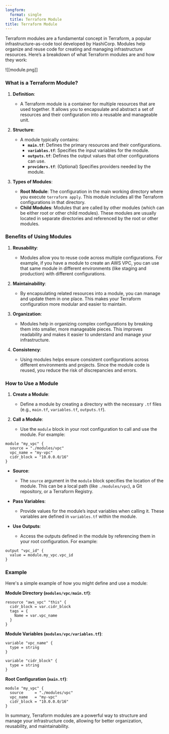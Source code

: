 ```yaml
---
longform:
  format: single
  title: Terraform Module
title: Terraform Module
---
```

Terraform modules are a fundamental concept in Terraform, a popular infrastructure-as-code tool developed by HashiCorp. Modules help organize and reuse code for creating and managing infrastructure resources. Here’s a breakdown of what Terraform modules are and how they work:

![[module.png]]

### What is a Terraform Module?

1. **Definition**:
    
    - A Terraform module is a container for multiple resources that are used together. It allows you to encapsulate and abstract a set of resources and their configuration into a reusable and manageable unit.
2. **Structure**:
    
    - A module typically contains:
        - **`main.tf`**: Defines the primary resources and their configurations.
        - **`variables.tf`**: Specifies the input variables for the module.
        - **`outputs.tf`**: Defines the output values that other configurations can use.
        - **`providers.tf`**: (Optional) Specifies providers needed by the module.
3. **Types of Modules**:
    
    - **Root Module**: The configuration in the main working directory where you execute `terraform apply`. This module includes all the Terraform configurations in that directory.
    - **Child Modules**: Modules that are called by other modules (which can be either root or other child modules). These modules are usually located in separate directories and referenced by the root or other modules.

### Benefits of Using Modules

1. **Reusability**:
    
    - Modules allow you to reuse code across multiple configurations. For example, if you have a module to create an AWS VPC, you can use that same module in different environments (like staging and production) with different configurations.
2. **Maintainability**:
    
    - By encapsulating related resources into a module, you can manage and update them in one place. This makes your Terraform configuration more modular and easier to maintain.
3. **Organization**:
    
    - Modules help in organizing complex configurations by breaking them into smaller, more manageable pieces. This improves readability and makes it easier to understand and manage your infrastructure.
4. **Consistency**:
    
    - Using modules helps ensure consistent configurations across different environments and projects. Since the module code is reused, you reduce the risk of discrepancies and errors.

### How to Use a Module

1. **Create a Module**:
    
    - Define a module by creating a directory with the necessary `.tf` files (e.g., `main.tf`, `variables.tf`, `outputs.tf`).
2. **Call a Module**:
    
    - Use the `module` block in your root configuration to call and use the module. For example:
    
```
module "my_vpc" {
  source = "./modules/vpc"
  vpc_name = "my-vpc"
  cidr_block = "10.0.0.0/16"
}
```

- **Source**:
    
    - The `source` argument in the `module` block specifies the location of the module. This can be a local path (like `./modules/vpc`), a Git repository, or a Terraform Registry.
- **Pass Variables**:
    
    - Provide values for the module’s input variables when calling it. These variables are defined in `variables.tf` within the module.
- **Use Outputs**:
    
    - Access the outputs defined in the module by referencing them in your root configuration. For example:

```
output "vpc_id" {
  value = module.my_vpc.vpc_id
}
```

### Example

Here's a simple example of how you might define and use a module:

**Module Directory (`modules/vpc/main.tf`)**:

```
resource "aws_vpc" "this" {
  cidr_block = var.cidr_block
  tags = {
    Name = var.vpc_name
  }
}
```

**Module Variables (`modules/vpc/variables.tf`)**:

```
variable "vpc_name" {
  type = string
}

variable "cidr_block" {
  type = string
}
```

**Root Configuration (`main.tf`)**:

```
module "my_vpc" {
  source     = "./modules/vpc"
  vpc_name   = "my-vpc"
  cidr_block = "10.0.0.0/16"
}
```

In summary, Terraform modules are a powerful way to structure and manage your infrastructure code, allowing for better organization, reusability, and maintainability.